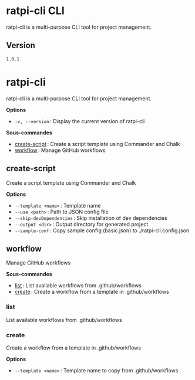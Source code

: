 # ratpi-cli CLI

ratpi-cli is a multi-purpose CLI tool for project management.

## Version

`1.0.1`

# ratpi-cli

ratpi-cli is a multi-purpose CLI tool for project management.

**Options**

- `-v, --version` : Display the current version of ratpi-cli

**Sous-commandes**

- [create-script](#create-script) : Create a script template using Commander and Chalk
- [workflow](#workflow) : Manage GitHub workflows


## create-script

Create a script template using Commander and Chalk

**Options**

- `--template <name>` : Template name
- `--use <path>` : Path to JSON config file
- `--skip-devDependencies` : Skip installation of dev dependencies
- `--output <dir>` : Output directory for generated project
- `--sample-conf` : Copy sample config (basic.json) to ./ratpi-cli.config.json


## workflow

Manage GitHub workflows

**Sous-commandes**

- [list](#list) : List available workflows from .github/workflows
- [create](#create) : Create a workflow from a template in .github/workflows


### list

List available workflows from .github/workflows


### create

Create a workflow from a template in .github/workflows

**Options**

- `--template <name>` : Template name to copy from .github/workflows


